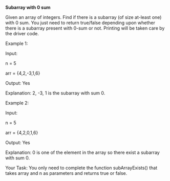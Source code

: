 **Subarray with 0 sum**

Given an array of integers. Find if there is a subarray (of size at-least one) with 0 sum. You just need to return true/false depending upon whether there is a subarray present with 0-sum or not. Printing will be taken care by the driver code.

Example 1:

Input:

n = 5

arr = {4,2,-3,1,6}

Output: 
Yes

Explanation: 
2, -3, 1 is the subarray with sum 0.


Example 2:

Input:

n = 5

arr = {4,2,0,1,6}

Output: 
Yes

Explanation: 
0 is one of the element in the array so there exist a subarray with sum 0.

Your Task:
You only need to complete the function subArrayExists() that takes array and n as parameters and returns true or false.

